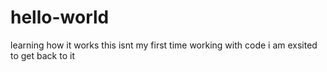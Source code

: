 # hello-world
learning how it works
this isnt my first time working with code i am exsited to get back to it
